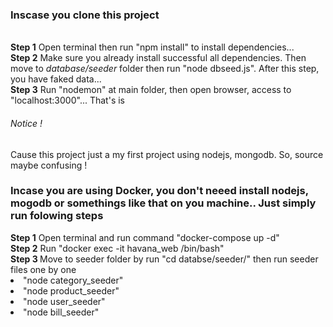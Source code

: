 <h3>Inscase you clone this project</h3><br/>
<b>Step 1</b> Open terminal then run "npm install" to install dependencies...<br/>
<b>Step 2</b> Make sure you already install successful all dependencies. Then move to <i>database/seeder </i> folder then run "node dbseed.js". After this step, you have faked data...<br/>
<b>Step 3</b> Run "nodemon" at main folder, then open browser, access to "localhost:3000"... That's is
<h6>Notice !</h6> Cause this project just a my first project using nodejs, mongodb. So, source maybe confusing !

<h3>Incase you are using Docker, you don't neeed install nodejs, mogodb or somethings like that on you machine.. Just simply run folowing steps</h3>
<b>Step 1</b> Open terminal and run command "docker-compose up -d" <br/>
<b>Step 2</b> Run "docker exec -it havana_web /bin/bash" <br/>
<b>Step 3 </b> Move to seeder folder by run "cd databse/seeder/" then run seeder files one by one <br/>
               <li>"node category_seeder"</li> 
                <li>"node product_seeder"</li> 
                <li>"node user_seeder"</li> 
                <li>"node bill_seeder"</li> 